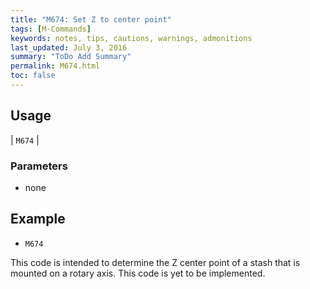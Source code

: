```yaml
---
title: "M674: Set Z to center point" 
tags: [M-Commands]
keywords: notes, tips, cautions, warnings, admonitions
last_updated: July 3, 2016
summary: "ToDo Add Summary"
permalink: M674.html
toc: false
---
```



## Usage ##

| `M674` |

### Parameters ###
+ none

## Example 

+ `M674` 

This code is intended to determine the Z center point of a stash that is mounted on a rotary axis. This code is yet to be implemented.

